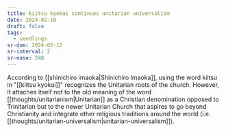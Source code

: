 ```yaml
---
title: Kiitsu kyokai continues unitarian universalism
date: 2024-02-10
draft: false
tags:
  - seedlings
sr-due: 2024-02-12
sr-interval: 2
sr-ease: 248
---
```

According to [[shinichiro imaoka|Shinichiro Imaoka]], using the word kiitsu in "[[kiitsu kyokai]]" recognizes the Unitarian roots of the church. However, it attaches itself not to the old meaning of the word [[thoughts/unitarianism|Unitarian]] as a Christian denomination opposed to Trinitarian but to the newer Unitarian Church that aspires to go beyond Christianity and integrate other religious traditions around the world (i.e. [[thoughts/unitarian-universalism|unitarian-universalism]]).